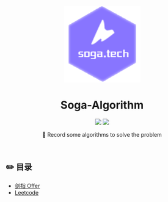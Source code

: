 <div align="center">
    <img src="images/logo.png" width="200px">
</div>

<h1 align="center">Soga-Algorithm</h1>

<div align="center">
    <a href="https://github.com/soga-tech/soga-algorithm"> <img src="https://badgen.net/github/stars/soga-tech/soga-algorithm?icon=github&color=4ab8a1"></a>
    <a href="https://github.com/soga-tech/soga-algorithm"> <img src="https://badgen.net/github/forks/soga-tech/soga-algorithm?icon=github&color=4ab8a1"></a>
</div>
<p align="center">
    🚀 Record some algorithms to solve the problem
</p>

<br>

## :pencil2: 目录

- [剑指 Offer](https://github.com/soga-tech/soga-algorithm)
- [Leetcode](https://github.com/soga-tech/soga-algorithm)
